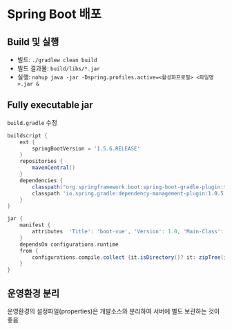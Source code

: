 # Spring Boot 배포

## Build 및 실행

- 빌드: `./gradlew clean build`
- 빌드 결과물: `build/libs/*.jar`
- 실행: `nohup java -jar -Dspring.profiles.active=<활성화프로필> <파일명>.jar &`

## Fully executable jar

`build.gradle` 수정

```groovy
buildscript {
    ext {
        springBootVersion = '1.5.6.RELEASE'
    }
    repositories {
        mavenCentral()
    }
    dependencies {
        classpath("org.springframework.boot:spring-boot-gradle-plugin:${springBootVersion}")
        classpath 'io.spring.gradle:dependency-management-plugin:1.0.5.RELEASE'
    }
}

jar {
    manifest {
        attributes  'Title': 'boot-vue', 'Version': 1.0, 'Main-Class': 'kr.pravusid.WebApplication'
    }
    dependsOn configurations.runtime
    from {
        configurations.compile.collect {it.isDirectory()? it: zipTree(it)}
    }
}
```

## 운영환경 분리

운영환경의 설정파일(properties)은 개발소스와 분리하여 서버에 별도 보관하는 것이 좋음
